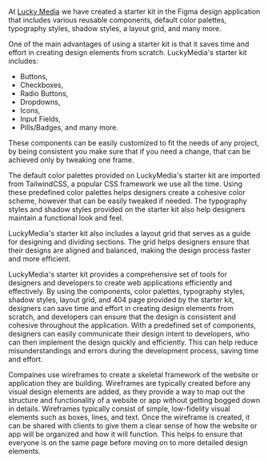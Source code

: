 At [Lucky Media](https://www.luckymedia.dev) we have created a starter kit in the Figma design application that includes various reusable components, default color palettes, typography styles, shadow styles, a layout grid, and many more.

One of the main advantages of using a starter kit is that it saves time and effort in creating design elements from scratch.
LuckyMedia's starter kit includes:
- Buttons,
- Checkboxes,
- Radio Buttons,
- Dropdowns,
- Icons,
- Input Fields,
- Pills/Badges,
and many more.

These components can be easily customized to fit the needs of any project, by being consistent you make sure that if you need a change, that can be achieved only by tweaking one frame.

The default color palettes provided on LuckyMedia's starter kit are imported from TailwindCSS, a popular CSS framework we use all the time. Using these predefined color palettes helps designers create a cohesive color scheme, however that can be easily tweaked if needed. The typography styles and shadow styles provided on the starter kit also help designers maintain a functional look and feel.

LuckyMedia's starter kit also includes a layout grid that serves as a guide for designing and dividing sections. The grid helps designers ensure that their designs are aligned and balanced, making the design process faster and more efficient.

LuckyMedia's starter kit provides a comprehensive set of tools for designers and developers to create web applications efficiently and effectively. By using the components, color palettes, typography styles, shadow styles, layout grid, and 404 page provided by the starter kit, designers can save time and effort in creating design elements from scratch, and developers can ensure that the design is consistent and cohesive throughout the application. With a predefined set of components, designers can easily communicate their design intent to developers, who can then implement the design quickly and efficiently. This can help reduce misunderstandings and errors during the development process, saving time and effort.

Compaines use wireframes to create a skeletal framework of the website or application they are building. Wireframes are typically created before any visual design elements are added, as they provide a way to map out the structure and functionality of a website or app without getting bogged down in details. Wireframes typically consist of simple, low-fidelity visual elements such as boxes, lines, and text. Once the wireframe is created, it can be shared with clients to give them a clear sense of how the website or app will be organized and how it will function. This helps to ensure that everyone is on the same page before moving on to more detailed design elements.